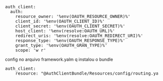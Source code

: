 <pre>
auth_client:
  auth:
    resource_owner: '%env(OAUTH_RESOURCE_OWNER)%'
    client_id: '%env(OAUTH_CLIENT_ID)%'
    client_secret: '%env(OAUTH_CLIENT_SECRET)%'
    host_client: '%env(resolve:OAUTH_URL)%'
    redirect_uris: '%env(resolve:OAUTH_REDIRECT_URI)%'
    response_type: '%env(OAUTH_RESPONSE_TYPE)%'
    grant_type: '%env(OAUTH_GRAN_TYPE)%'
    scope: 'w r'
</pre>

config no arquivo framework.yalm q instalou o bundle
<pre>
auth_client:
    resource: "@AuthClientBundle/Resources/config/routing.yaml"
</pre>